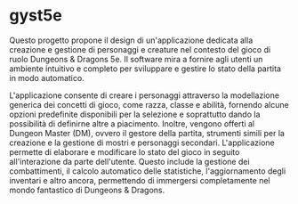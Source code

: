 # gyst5e

Questo progetto propone il design di un'applicazione dedicata alla creazione e gestione di personaggi e creature nel contesto del gioco di ruolo Dungeons & Dragons 5e. Il software mira a fornire agli utenti un ambiente intuitivo e completo per sviluppare e gestire lo stato della partita in modo automatico.

L'applicazione consente di creare i personaggi attraverso la modellazione generica dei concetti di gioco, come razza, classe e abilità, fornendo alcune opzioni predefinite disponibili per la selezione e soprattutto dando la possibilità di definirne altre a piacimento.
Inoltre, vengono offerti al Dungeon Master (DM), ovvero il gestore della partita, strumenti simili per la creazione e la gestione di mostri e personaggi secondari.
L'applicazione permette di elaborare e modificare lo stato del gioco in seguito all'interazione da parte dell'utente. Questo include la gestione dei combattimenti, il calcolo automatico delle statistiche, l'aggiornamento degli inventari e altro ancora, permettendo di immergersi completamente nel mondo fantastico di Dungeons & Dragons.
